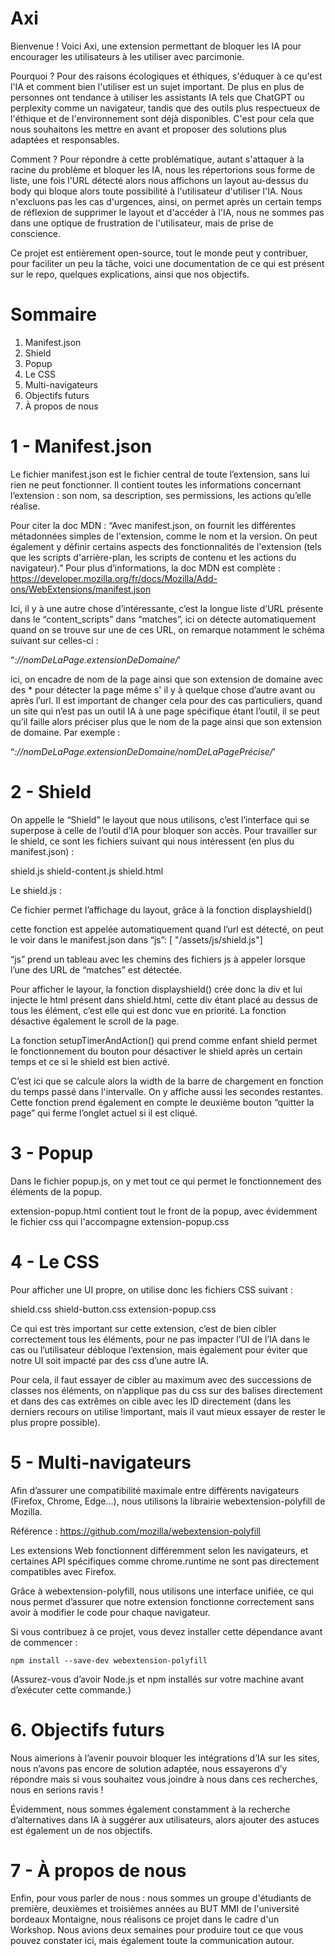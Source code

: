 # Axi

Bienvenue ! Voici Axi, une extension permettant de bloquer les IA pour encourager les utilisateurs à les utiliser avec parcimonie.

Pourquoi ? Pour des raisons écologiques et éthiques, s'éduquer à ce qu'est l'IA et comment bien l'utiliser est un sujet important. De plus en plus de personnes ont tendance à utiliser les assistants IA tels que ChatGPT ou perplexity comme un navigateur, tandis que des outils plus respectueux de l'éthique et de l'environnement sont déjà disponibles. C'est pour cela que nous souhaitons les mettre en avant et proposer des solutions plus adaptées et responsables.

Comment ? Pour répondre à cette problématique, autant s'attaquer à la racine du problème et bloquer les IA, nous les répertorions sous forme de liste, une fois l'URL détecté alors nous affichons un layout au-dessus du body qui bloque alors toute possibilité à l'utilisateur d'utiliser l'IA. Nous n'excluons pas les cas d'urgences, ainsi, on permet après un certain temps de réflexion de supprimer le layout et d'accéder à l'IA, nous ne sommes pas dans une optique de frustration de l'utilisateur, mais de prise de conscience.

Ce projet est entièrement open-source, tout le monde peut y contribuer, pour faciliter un peu la tâche, voici une documentation de ce qui est présent sur le repo, quelques explications, ainsi que nos objectifs.

# Sommaire

1. Manifest.json
2. Shield
3. Popup
4. Le CSS
5. Multi-navigateurs
6. Objectifs futurs
7. À propos de nous

# 1 - Manifest.json

Le fichier manifest.json est le fichier central de toute l’extension, sans lui rien ne peut fonctionner. Il contient toutes les informations concernant l’extension : son nom, sa description, ses permissions, les actions qu’elle réalise.

Pour citer la doc MDN : “Avec manifest.json, on fournit les différentes métadonnées simples de l'extension, comme le nom et la version. On peut également y définir certains aspects des fonctionnalités de l'extension (tels que les scripts d'arrière-plan, les scripts de contenu et les actions du navigateur).” Pour plus d’informations, la doc MDN est complète : https://developer.mozilla.org/fr/docs/Mozilla/Add-ons/WebExtensions/manifest.json

Ici, il y à une autre chose d’intéressante, c’est la longue liste d’URL présente dans le “content_scripts” dans “matches”, ici on détecte automatiquement quand on se trouve sur une de ces URL, on remarque notamment le schéma suivant sur celles-ci :

“_://nomDeLaPage.extensionDeDomaine/_’

ici, on encadre de nom de la page ainsi que son extension de domaine avec des \* pour détecter la page même s' il y à quelque chose d’autre avant ou après l’url. Il est important de changer cela pour des cas particuliers, quand un site qui n’est pas un outil IA à une page spécifique étant l’outil, il se peut qu’il faille alors préciser plus que le nom de la page ainsi que son extension de domaine. Par exemple :

“_://nomDeLaPage.extensionDeDomaine/nomDeLaPagePrécise/_’

# 2 - Shield

On appelle le “Shield” le layout que nous utilisons, c’est l’interface qui se superpose à celle de l’outil d’IA pour bloquer son accès. Pour travailler sur le shield, ce sont les fichiers suivant qui nous intéressent (en plus du manifest.json) :

shield.js
shield-content.js
shield.html

Le shield.js :

Ce fichier permet l’affichage du layout, grâce à la fonction displayshield()

cette fonction est appelée automatiquement quand l’url est détecté, on peut le voir dans le manifest.json dans “js”: [ "/assets/js/shield.js"]

“js” prend un tableau avec les chemins des fichiers js à appeler lorsque l’une des URL de “matches” est détectée.

Pour afficher le layour, la fonction displayshield() crée donc la div et lui injecte le html présent dans shield.html, cette div étant placé au dessus de tous les élément, c’est elle qui est donc vue en priorité. La fonction désactive également le scroll de la page.

La fonction setupTimerAndAction() qui prend comme enfant shield permet le fonctionnement du bouton pour désactiver le shield après un certain temps et ce si le shield est bien activé.

C’est ici que se calcule alors la width de la barre de chargement en fonction du temps passé dans l'intervalle. On y affiche aussi les secondes restantes. Cette fonction prend également en compte le deuxième bouton “quitter la page” qui ferme l’onglet actuel si il est cliqué.

# 3 - Popup

Dans le fichier popup.js, on y met tout ce qui permet le fonctionnement des éléments de la popup.

extension-popup.html contient tout le front de la popup, avec évidemment le fichier css qui l'accompagne extension-popup.css

# 4 - Le CSS

Pour afficher une UI propre, on utilise donc les fichiers CSS suivant :

shield.css
shield-button.css
extension-popup.css

Ce qui est très important sur cette extension, c’est de bien cibler correctement tous les éléments, pour ne pas impacter l’UI de l’IA dans le cas ou l’utilisateur débloque l’extension, mais également pour éviter que notre UI soit impacté par des css d’une autre IA.

Pour cela, il faut essayer de cibler au maximum avec des successions de classes nos éléments, on n’applique pas du css sur des balises directement et dans des cas extrêmes on cible avec les ID directement (dans les derniers recours on utilise !important, mais il vaut mieux essayer de rester le plus propre possible).

# 5 - Multi-navigateurs

Afin d’assurer une compatibilité maximale entre différents navigateurs (Firefox, Chrome, Edge…), nous utilisons la librairie webextension-polyfill de Mozilla.

Référence : https://github.com/mozilla/webextension-polyfill

Les extensions Web fonctionnent différemment selon les navigateurs, et certaines API spécifiques comme chrome.runtime ne sont pas directement compatibles avec Firefox.

Grâce à webextension-polyfill, nous utilisons une interface unifiée, ce qui nous permet d’assurer que notre extension fonctionne correctement sans avoir à modifier le code pour chaque navigateur.

Si vous contribuez à ce projet, vous devez installer cette dépendance avant de commencer :

```
npm install --save-dev webextension-polyfill
```
(Assurez-vous d’avoir Node.js et npm installés sur votre machine avant d’exécuter cette commande.)

# 6. Objectifs futurs

Nous aimerions à l’avenir pouvoir bloquer les intégrations d’IA sur les sites, nous n’avons pas encore de solution adaptée, nous essayerons d’y répondre mais si vous souhaitez vous joindre à nous dans ces recherches, nous en serions ravis !

Évidemment, nous sommes également constamment à la recherche d’alternatives dans IA à suggérer aux utilisateurs, alors ajouter des astuces est également un de nos objectifs.

# 7 - À propos de nous

Enfin, pour vous parler de nous : nous sommes un groupe d'étudiants de première, deuxièmes et troisièmes années au BUT MMI de l'université bordeaux Montaigne, nous réalisons ce projet dans le cadre d'un Workshop. Nous avions deux semaines pour produire tout ce que vous pouvez constater ici, mais également toute la communication autour.
